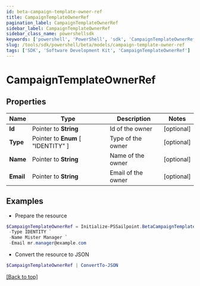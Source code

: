 ```yaml
---
id: beta-campaign-template-owner-ref
title: CampaignTemplateOwnerRef
pagination_label: CampaignTemplateOwnerRef
sidebar_label: CampaignTemplateOwnerRef
sidebar_class_name: powershellsdk
keywords: ['powershell', 'PowerShell', 'sdk', 'CampaignTemplateOwnerRef'] 
slug: /tools/sdk/powershell/beta/models/campaign-template-owner-ref
tags: ['SDK', 'Software Development Kit', 'CampaignTemplateOwnerRef']
---
```



# CampaignTemplateOwnerRef

## Properties

Name | Type | Description | Notes
------------ | ------------- | ------------- | -------------
**Id** |  Pointer to **String** | Id of the owner | [optional] 
**Type** |  Pointer to  **Enum** [  "IDENTITY" ] | Type of the owner | [optional] 
**Name** |  Pointer to **String** | Name of the owner | [optional] 
**Email** |  Pointer to **String** | Email of the owner | [optional] 

## Examples

- Prepare the resource
```powershell
$CampaignTemplateOwnerRef = Initialize-PSSailpoint.BetaCampaignTemplateOwnerRef  -Id 2c918086676d3e0601677611dbde220f `
 -Type IDENTITY `
 -Name Mister Manager `
 -Email mr.manager@example.com
```

- Convert the resource to JSON
```powershell
$CampaignTemplateOwnerRef | ConvertTo-JSON
```


[[Back to top]](#) 

